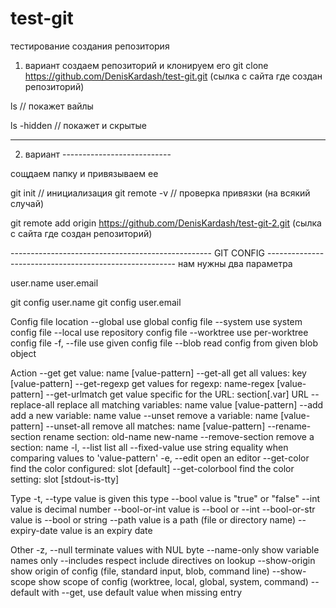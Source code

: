 # test-git

тестирование создания репозитория


1. вариант
создаем репозиторий и клонируем его
git clone https://github.com/DenisKardash/test-git.git (сылка с сайта где создан репозиторий)

ls // покажет вайлы

ls -hidden // покажет и скрытые

---


2. вариант ---------------------------

сощдаем папку и привязываем ее

git init        // инициализация
git remote -v     //  проверка привязки (на всякий случай)

git remote add origin https://github.com/DenisKardash/test-git-2.git (сылка с сайта где создан репозиторий)


-------------------------------------------------- GIT CONFIG -------------------------------------------------------
нам нужны два параметра 

user.name
user.email

git config user.name
git config user.email



Config file location
    --global              use global config file
    --system              use system config file
    --local               use repository config file
    --worktree            use per-worktree config file
    -f, --file <file>     use given config file
    --blob <blob-id>      read config from given blob object

Action
    --get                 get value: name [value-pattern]
    --get-all             get all values: key [value-pattern]
    --get-regexp          get values for regexp: name-regex [value-pattern]
    --get-urlmatch        get value specific for the URL: section[.var] URL
    --replace-all         replace all matching variables: name value [value-pattern]
    --add                 add a new variable: name value
    --unset               remove a variable: name [value-pattern]
    --unset-all           remove all matches: name [value-pattern]
    --rename-section      rename section: old-name new-name
    --remove-section      remove a section: name
    -l, --list            list all
    --fixed-value         use string equality when comparing values to 'value-pattern'
    -e, --edit            open an editor
    --get-color           find the color configured: slot [default]
    --get-colorbool       find the color setting: slot [stdout-is-tty]

Type
    -t, --type <type>     value is given this type
    --bool                value is "true" or "false"
    --int                 value is decimal number
    --bool-or-int         value is --bool or --int
    --bool-or-str         value is --bool or string
    --path                value is a path (file or directory name)
    --expiry-date         value is an expiry date

Other
    -z, --null            terminate values with NUL byte
    --name-only           show variable names only
    --includes            respect include directives on lookup
    --show-origin         show origin of config (file, standard input, blob, command line)
    --show-scope          show scope of config (worktree, local, global, system, command)
    --default <value>     with --get, use default value when missing entry